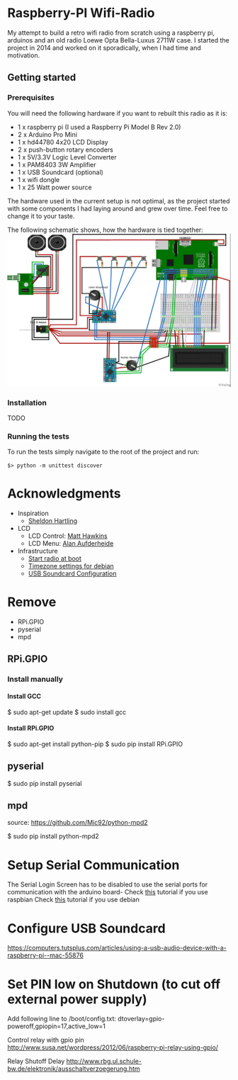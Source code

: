 # Raspberry-PI Wifi-Radio
My attempt to build a retro wifi radio from scratch using a raspberry pi, arduinos and an old radio Loewe Opta Bella-Luxus 2711W case. I started the project in 2014 and worked on it sporadically, when I had time and motivation.

## Getting started
### Prerequisites
You will need the following hardware if you want to rebuilt this radio as it is:
* 1 x raspberry pi (I used a Raspberry Pi Model B Rev 2.0)
* 2 x Arduino Pro Mini
* 1 x hd44780 4x20 LCD Display
* 2 x push-button rotary encoders
* 1 x 5V/3.3V Logic Level Converter
* 1 x PAM8403 3W Amplifier
* 1 x USB Soundcard (optional)
* 1 x wifi dongle
* 1 x 25 Watt power source

The hardware used in the current setup is not optimal, as the project started with some components I had laying around and grew over time. Feel free to change it to your taste.

The following schematic shows, how the hardware is tied together:
![Radio schematic](docs/Wifi_Radio_Wiring_Steckplatine.jpg?raw=true "Radio schematic")

### Installation
TODO

### Running the tests
To run the tests simply navigate to the root of the project and run:

    $> python -m unittest discover

# Acknowledgments
* Inspiration
  * [Sheldon Hartling](http://usualpanic.com/2013/05/raspberry-pi-internet-radio/)
* LCD
  * LCD Control: [Matt Hawkins](http://www.raspberrypi-spy.co.uk/2012/08/20x4-lcd-module-control-using-python/)
  * LCD Menu: [Alan Aufderheide](https://github.com/aufder/RaspberryPiLcdMenu/blob/master/lcdmenu.py)
* Infrastructure
  * [Start radio at boot](https://www.raspberrypi-spy.co.uk/2015/10/how-to-autorun-a-python-script-on-boot-using-systemd/)
  * [Timezone settings for debian](https://d0m.me/2008/07/21/debian-linux-zeitzone-und-uhr-umstellen-deutschlandgermany/)
  * [USB Soundcard Configuration](https://computers.tutsplus.com/articles/using-a-usb-audio-device-with-a-raspberry-pi--mac-55876)


# Remove

- RPi.GPIO
- pyserial
- mpd

## RPi.GPIO

### Install manually
#### Install GCC
$ sudo apt-get update
$ sudo install gcc

#### Install RPi.GPIO
$ sudo apt-get install python-pip 
$ sudo pip install RPi.GPIO

## pyserial
$ sudo pip install pyserial

## mpd
source: https://github.com/Mic92/python-mpd2

$ sudo pip install python-mpd2

# Setup Serial Communication
The Serial Login Screen has to be disabled to use the serial ports for communication with the arduino board-
Check [this](http://www.instructables.com/id/Read-and-write-from-serial-port-with-Raspberry-Pi/) tutorial if you use raspbian
Check [this](http://www.hobbytronics.co.uk/raspberry-pi-serial-port) tutorial if you use debian


# Configure USB Soundcard
https://computers.tutsplus.com/articles/using-a-usb-audio-device-with-a-raspberry-pi--mac-55876

# Set PIN low on Shutdown (to cut off external power supply)
Add following line to /boot/config.txt:
dtoverlay=gpio-poweroff,gpiopin=17,active_low=1

Control relay with gpio pin
http://www.susa.net/wordpress/2012/06/raspberry-pi-relay-using-gpio/

Relay Shutoff Delay
http://www.rbg.ul.schule-bw.de/elektronik/ausschaltverzoegerung.htm